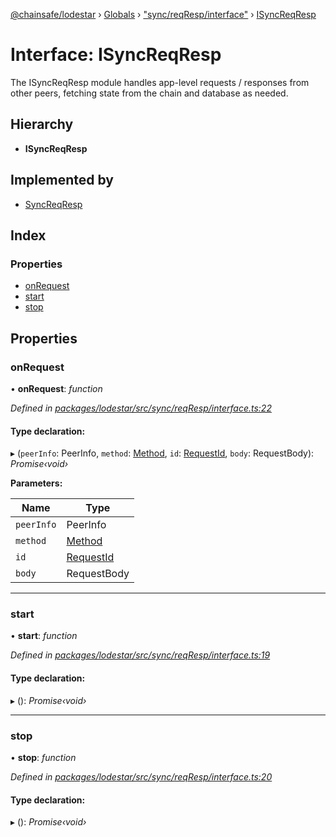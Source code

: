 [@chainsafe/lodestar](../README.md) › [Globals](../globals.md) › ["sync/reqResp/interface"](../modules/_sync_reqresp_interface_.md) › [ISyncReqResp](_sync_reqresp_interface_.isyncreqresp.md)

# Interface: ISyncReqResp

The ISyncReqResp module handles app-level requests / responses from other peers,
fetching state from the chain and database as needed.

## Hierarchy

* **ISyncReqResp**

## Implemented by

* [SyncReqResp](../classes/_sync_reqresp_reqresp_.syncreqresp.md)

## Index

### Properties

* [onRequest](_sync_reqresp_interface_.isyncreqresp.md#onrequest)
* [start](_sync_reqresp_interface_.isyncreqresp.md#start)
* [stop](_sync_reqresp_interface_.isyncreqresp.md#stop)

## Properties

###  onRequest

• **onRequest**: *function*

*Defined in [packages/lodestar/src/sync/reqResp/interface.ts:22](https://github.com/ChainSafe/lodestar/blob/c806550/packages/lodestar/src/sync/reqResp/interface.ts#L22)*

#### Type declaration:

▸ (`peerInfo`: PeerInfo, `method`: [Method](../enums/_constants_network_.method.md), `id`: [RequestId](../modules/_constants_network_.md#requestid), `body`: RequestBody): *Promise‹void›*

**Parameters:**

Name | Type |
------ | ------ |
`peerInfo` | PeerInfo |
`method` | [Method](../enums/_constants_network_.method.md) |
`id` | [RequestId](../modules/_constants_network_.md#requestid) |
`body` | RequestBody |

___

###  start

• **start**: *function*

*Defined in [packages/lodestar/src/sync/reqResp/interface.ts:19](https://github.com/ChainSafe/lodestar/blob/c806550/packages/lodestar/src/sync/reqResp/interface.ts#L19)*

#### Type declaration:

▸ (): *Promise‹void›*

___

###  stop

• **stop**: *function*

*Defined in [packages/lodestar/src/sync/reqResp/interface.ts:20](https://github.com/ChainSafe/lodestar/blob/c806550/packages/lodestar/src/sync/reqResp/interface.ts#L20)*

#### Type declaration:

▸ (): *Promise‹void›*
